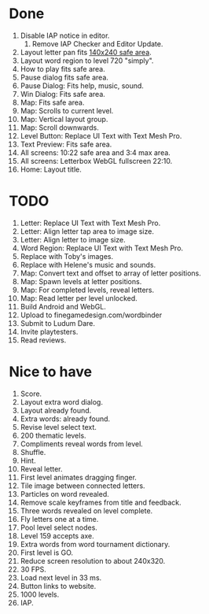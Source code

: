 # Done

1. Disable IAP notice in editor.
    1. Remove IAP Checker and Editor Update.
1. Layout letter pan fits [140x240 safe area](art.md).
1. Layout word region to level 720 "simply".
1. How to play fits safe area.
1. Pause dialog fits safe area.
1. Pause Dialog: Fits help, music, sound.
1. Win Dialog: Fits safe area.
1. Map: Fits safe area.
1. Map: Scrolls to current level.
1. Map: Vertical layout group.
1. Map: Scroll downwards.
1. Level Button: Replace UI Text with Text Mesh Pro.
1. Text Preview: Fits safe area.
1. All screens: 10:22 safe area and 3:4 max area.
1. All screens: Letterbox WebGL fullscreen 22:10.
1. Home: Layout title.

# TODO

1. Letter: Replace UI Text with Text Mesh Pro.
1. Letter: Align letter tap area to image size.
1. Letter: Align letter to image size.
1. Word Region: Replace UI Text with Text Mesh Pro.
1. Replace with Toby's images.
1. Replace with Helene's music and sounds.
1. Map: Convert text and offset to array of letter positions.
1. Map: Spawn levels at letter positions.
1. Map: For completed levels, reveal letters.
1. Map: Read letter per level unlocked.
1. Build Android and WebGL.
1. Upload to finegamedesign.com/wordbinder
1. Submit to Ludum Dare.
1. Invite playtesters.
1. Read reviews.

# Nice to have

1. Score.
1. Layout extra word dialog.
1. Layout already found.
1. Extra words: already found.
1. Revise level select text.
1. 200 thematic levels.
1. Compliments reveal words from level.
1. Shuffle.
1. Hint.
1. Reveal letter.
1. First level animates dragging finger.
1. Tile image between connected letters.
1. Particles on word revealed.
1. Remove scale keyframes from title and feedback.
1. Three words revealed on level complete.
1. Fly letters one at a time.
1. Pool level select nodes.
1. Level 159 accepts axe.
1. Extra words from word tournament dictionary.
1. First level is GO.
1. Reduce screen resolution to about 240x320.
1. 30 FPS.
1. Load next level in 33 ms.
1. Button links to website.
1. 1000 levels.
1. IAP.
